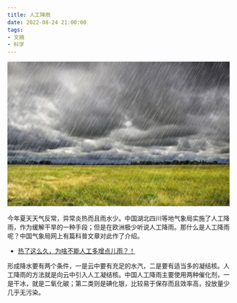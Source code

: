 ```yaml
---
title: 人工降雨
date: 2022-08-24 21:00:00
tags: 
- 文摘
- 科学
---
```


![](/images/202208242100.jpg)

今年夏天天气反常，异常炎热而且雨水少。中国湖北四川等地气象局实施了人工降雨，作为缓解干旱的一种手段；但是在欧洲极少听说人工降雨。那什么是人工降雨呢？中国气象局网上有篇科普文章对此作了介绍。

- [热了这么久，为啥不能人工多增点儿雨？！](http://www.cma.gov.cn/2011xwzx/2011xqxxw/2011xqxyw/202208/t20220824_5052655.html)

形成降水要有两个条件，一是云中要有充足的水汽，二是要有适当多的凝结核。人工降雨的方法就是向云中引入人工凝结核。中国人工降雨主要使用两种催化剂，一是干冰，就是二氧化碳；第二类则是碘化银，比较易于保存而且效率高，投放量少几乎无污染。

